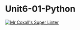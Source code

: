 # Unit6-01-Python
[![Mr Coxall's Super Linter](https://github.com/ICS3U-Programming-SamuelNkongolo/Unit6-01-Python/workflows/Mr%20Coxall's%20Super%20Linter/badge.svg)](https://github.com/ICS3U-Programming-SamuelNkongolo/Unit6-01-Python/actions/)
